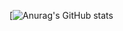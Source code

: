 [![Anurag's GitHub stats](https://github-readme-stats.vercel.app/api?username=tavichh&count_private=true&show_icons=true?theme=tokyonight)
